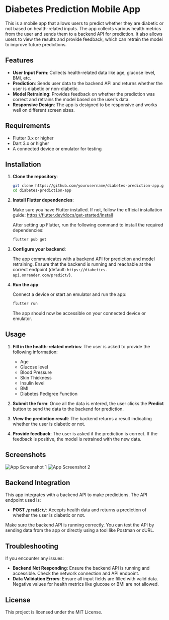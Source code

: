 # Diabetes Prediction Mobile App

This is a mobile app that allows users to predict whether they are diabetic or not based on health-related inputs. The app collects various health metrics from the user and sends them to a backend API for prediction. It also allows users to view the results and provide feedback, which can retrain the model to improve future predictions.

## Features

- **User Input Form**: Collects health-related data like age, glucose level, BMI, etc.
- **Prediction**: Sends user data to the backend API and returns whether the user is diabetic or non-diabetic.
- **Model Retraining**: Provides feedback on whether the prediction was correct and retrains the model based on the user's data.
- **Responsive Design**: The app is designed to be responsive and works well on different screen sizes.

## Requirements

- Flutter 3.x or higher
- Dart 3.x or higher
- A connected device or emulator for testing

## Installation

1. **Clone the repository**:

    ```bash
    git clone https://github.com/yourusername/diabetes-prediction-app.git
    cd diabetes-prediction-app
    ```

2. **Install Flutter dependencies**:

    Make sure you have Flutter installed. If not, follow the official installation guide: https://flutter.dev/docs/get-started/install

    After setting up Flutter, run the following command to install the required dependencies:

    ```bash
    flutter pub get
    ```

3. **Configure your backend**:

    The app communicates with a backend API for prediction and model retraining. Ensure that the backend is running and reachable at the correct endpoint (default: `https://diabetics-api.onrender.com/predict/`).

4. **Run the app**:

    Connect a device or start an emulator and run the app:

    ```bash
    flutter run
    ```

    The app should now be accessible on your connected device or emulator.

## Usage

1. **Fill in the health-related metrics**: The user is asked to provide the following information:

    - Age
    - Glucose level
    - Blood Pressure
    - Skin Thickness
    - Insulin level
    - BMI
    - Diabetes Pedigree Function

2. **Submit the form**: Once all the data is entered, the user clicks the **Predict** button to send the data to the backend for prediction.

3. **View the prediction result**: The backend returns a result indicating whether the user is diabetic or not.

4. **Provide feedback**: The user is asked if the prediction is correct. If the feedback is positive, the model is retrained with the new data.

## Screenshots

![App Screenshot 1](assets/screenshots/screenshot1.png)
![App Screenshot 2](assets/screenshots/screenshot2.png)

## Backend Integration

This app integrates with a backend API to make predictions. The API endpoint used is:

- **POST `/predict/`**: Accepts health data and returns a prediction of whether the user is diabetic or not.

Make sure the backend API is running correctly. You can test the API by sending data from the app or directly using a tool like Postman or cURL.

## Troubleshooting

If you encounter any issues:

- **Backend Not Responding**: Ensure the backend API is running and accessible. Check the network connection and API endpoint.
- **Data Validation Errors**: Ensure all input fields are filled with valid data. Negative values for health metrics like glucose or BMI are not allowed.

## License

This project is licensed under the MIT License.
